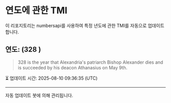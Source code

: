
# 연도에 관한 TMI

이 리포지토리는 numbersapi를 사용하여 특정 년도에 관한 TMI를 자동으로 업데이트합니다.

## 연도: (328 )
> 328 is the year that Alexandria's patriarch Bishop Alexander dies and is succeeded by his deacon Athanasius on May 9th.

⏳ 업데이트 시간: 2025-08-10 09:36:35 (UTC)

---
자동 업데이트 봇에 의해 관리됩니다.
